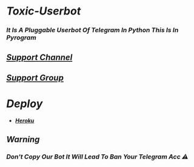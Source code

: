 # <b><i> Toxic-Userbot
### It Is A Pluggable Userbot Of Telegram In Python This Is In Pyrogram 

## [Support Channel](https://t.me/TheToxicUB)

## [Support Group](https://t.me/ToxicUb_Support)

# Deploy 
- [Heroku](https://github.com/TeamUltroid/Ultroid#Deploy-to-Heroku)

## Warning
### Don't Copy Our Bot It Will Lead To Ban Your Telegram Acc ⚠️

